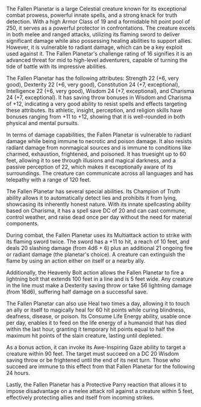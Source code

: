 The Fallen Planetar is a large Celestial creature known for its exceptional combat prowess, powerful innate spells, and a strong knack for truth detection. With a high Armor Class of 19 and a formidable hit point pool of 250, it serves as a powerful protector in confrontations. The creature excels in both melee and ranged attacks, utilizing its flaming sword to deliver significant damage while also possessing healing abilities to support allies. However, it is vulnerable to radiant damage, which can be a key exploit used against it. The Fallen Planetar's challenge rating of 16 signifies it is an advanced threat for mid to high-level adventurers, capable of turning the tide of battle with its impressive abilities.

The Fallen Planetar has the following attributes: Strength 22 (+6, very good), Dexterity 22 (+6, very good), Constitution 24 (+7, exceptional), Intelligence 22 (+6, very good), Wisdom 24 (+7, exceptional), and Charisma 24 (+7, exceptional). It has saving throw bonuses in Wisdom and Charisma of +12, indicating a very good ability to resist spells and effects targeting these attributes. Its athletic, insight, perception, and religion skills have bonuses ranging from +11 to +12, showing that it is well-rounded in both physical and mental pursuits.

In terms of damage capabilities, the Fallen Planetar is vulnerable to radiant damage while being immune to necrotic and poison damage. It also resists radiant damage from nonmagical sources and is immune to conditions like charmed, exhaustion, frightened, and poisoned. It has truesight up to 60 feet, allowing it to see through illusions and magical darkness, and a passive perception of 22, which makes it exceptionally aware of its surroundings. The creature can communicate across all languages and has telepathy with a range of 120 feet.

The Fallen Planetar has several special abilities. Its Champion of Truth ability allows it to automatically detect lies and prohibits it from lying, showcasing its inherently honest nature. With its innate spellcasting ability based on Charisma, it has a spell save DC of 20 and can cast commune, control weather, and raise dead once per day without the need for material components.

During combat, the Fallen Planetar uses its Multiattack action to strike with its flaming sword twice. The sword has a +11 to hit, a reach of 10 feet, and deals 20 slashing damage (from 4d6 + 6) plus an additional 21 ongoing fire or radiant damage (the planetar's choice). A creature can extinguish the flame by using an action either on itself or a nearby ally.

Additionally, the Heavenly Bolt action allows the Fallen Planetar to fire a lightning bolt that extends 100 feet in a line and is 5 feet wide. Any creature in the line must make a Dexterity saving throw or take 56 lightning damage (from 16d6), suffering half damage on a successful save.

The Fallen Planetar can also use Heal two times a day, allowing it to touch an ally or itself to magically heal for 60 hit points while curing blindness, deafness, disease, or poison. Its Consume Life Energy ability, usable once per day, enables it to feed on the life energy of a humanoid that has died within the last hour, granting it temporary hit points equal to half the maximum hit points of the slain creature, lasting until depleted.

As a bonus action, it can invoke its Awe-Inspiring Gaze ability to target a creature within 90 feet. The target must succeed on a DC 20 Wisdom saving throw or be frightened until the end of its next turn. Those who succeed are immune to this effect from that Fallen Planetar for the following 24 hours.

Lastly, the Fallen Planetar has a Protective Parry reaction that allows it to impose disadvantage on a melee attack roll against a creature within 5 feet, effectively protecting allies and itself from incoming strikes.